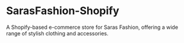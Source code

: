 # SarasFashion-Shopify
A Shopify-based e-commerce store for Saras Fashion, offering a wide range of stylish clothing and accessories.
